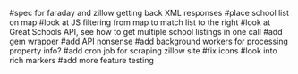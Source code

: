 #spec for faraday and zillow getting back XML responses
#place school list on map
#look at JS filtering from map to match list to the right
#look at Great Schools API, see how to get multiple school listings in one call
#add gem wrapper
#add API nonsense
#add background workers for processing property info?
#add cron job for scraping zillow site
#fix icons
#look into rich markers
#add more feature testing 
